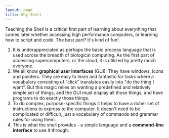 ```yaml
---
layout: page
title: Why Shell
---
```


Teaching the Shell is a critical first part of learning 
about everything that comes later whether accessing high
performance computers, or learning how to script and code. 
The best part? It's kind of fun!

1.  It is underappreciated as perhaps the basic process language that is used across the
    breadth of biological computing. As the first part of accessing supercomputers, 
	or the cloud, it is utilized by pretty much everyone. 
2.  We all know **graphical user interfaces** (GUI): 
    They have windows, icons and pointers. They are easy to learn and 
	fantastic for tasks where a vocabulary consisting of 
	"click" translates easily into "do the thing I want". But 
	this magic relies on wanting a predefined and relatively simple 
    set of things, and the GUI must display all those things, and 
	have programs to do exactly those things. 
3.  To do complex, purpose-specific things it helps 
    to have a richer set of instructions to express to the 
	computer. It doesn't need to be complicated or difficult, just 
	a vocabulary of commands and grammar rules for using them.
4.  This is what the shell provides - a simple language and a 
    **command-line interface** to use it through.

